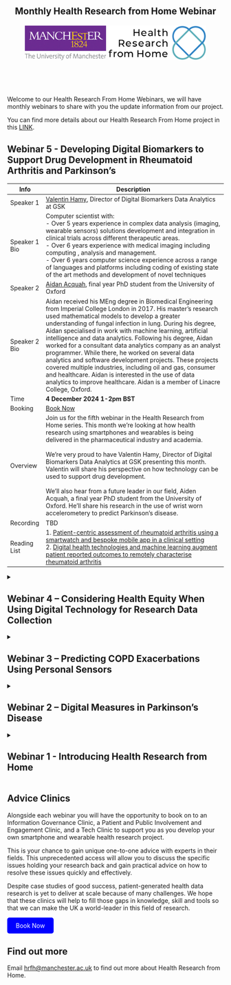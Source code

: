 <!---
Copyright 2024 The Health Research From Home Team at University of Manchester. All rights reserved.

Licensed under the Apache License, Version 2.0 (the "License");
you may not use this file except in compliance with the License.
You may obtain a copy of the License at

    http://www.apache.org/licenses/LICENSE-2.0

Unless required by applicable law or agreed to in writing, software
distributed under the License is distributed on an "AS IS" BASIS,
WITHOUT WARRANTIES OR CONDITIONS OF ANY KIND, either express or implied.
See the License for the specific language governing permissions and
limitations under the License.
-->

<h2 align="center">
    <p>Monthly Health Research from Home Webinar</p>

<p align="center">
  <img alt="Uni Logo" src="Figures/Uni_logo.jpg"  height="80" style="max-width: 100%; display: inline-block;">
  <img alt="HRfH logo" src="Figures/logo.jpg" height="80" style="max-width: 100%; display: inline-block;">
  <br/>
  <br/>
</p>
</h2>

 <br />

Welcome to our Health Research From Home Webinars, we will have monthly webinars to share with you the update information from our project.

You can find more details about our Health Research From Home project in this [LINK](https://github.com/Health-Research-From-Home/HealthResearchFromHome).


## Webinar 5 - Developing Digital Biomarkers to Support Drug Development in Rheumatoid Arthritis and Parkinson’s

| Info          | Description                                                                                                                                                                                                                                                                                                                                                                                                                                                                                                                                                                                                                                                                                                                              |
|---------------|------------------------------------------------------------------------------------------------------------------------------------------------------------------------------------------------------------------------------------------------------------------------------------------------------------------------------------------------------------------------------------------------------------------------------------------------------------------------------------------------------------------------------------------------------------------------------------------------------------------------------------------------------------------------------------------------------------------------------------------|
| Speaker 1     | [Valentin Hamy](https://www.researchgate.net/profile/Valentin-Hamy), Director of Digital Biomarkers Data Analytics at GSK                                                                                                                                                                                                                                                                                                                                                                                                                                                                                                                                                                                                                |
| Speaker 1 Bio | Computer scientist with: <br/>- Over 5 years experience in complex data analysis (imaging, wearable sensors) solutions development and integration in clinical trials across different therapeutic areas. <br/>- Over 6 years experience with medical imaging including computing , analysis and management. <br/>- Over 6 years computer science experience across a range of languages and platforms including coding of existing state of the art methods and development of novel techniques                                                                                                                                                                                                                                         |
| Speaker 2     | [Aidan Acquah](https://eng.ox.ac.uk/people/aidan-acquah/), final year PhD student from the University of Oxford                                                                                                                                                                                                                                                                                                                                                                                                                                                                                                                                                                                                                          |
| Speaker 2 Bio | Aidan received his MEng degree in Biomedical Engineering from Imperial College London in 2017. His master’s research used mathematical models to develop a greater understanding of fungal infection in lung. During his degree, Aidan specialised in work with machine learning, artificial intelligence and data analytics. Following his degree, Aidan worked for a consultant data analytics company as an analyst programmer. While there, he worked on several data analytics and software development projects. These projects covered multiple industries, including oil and gas, consumer and healthcare. Aidan is interested in the use of data analytics to improve healthcare. Aidan is a member of Linacre College, Oxford. |
| Time          | **4 December 2024 1-2pm BST**                                                                                                                                                                                                                                                                                                                                                                                                                                                                                                                                                                                                                                                                                                            |
| Booking       | [Book Now](https://zoom.us/webinar/register/WN_Ku0lAv_cR3ynTx1FGlhW8A#/registration)                                                                                                                                                                                                                                                                                                                                                                                                                                                                                                                                                                                                                                                     |
| Overview      | Join us for the fifth webinar in the Health Research from Home series. This month we’re looking at how health research using smartphones and wearables is being delivered in the pharmaceutical industry and academia. <br/><br/> We’re very proud to have Valentin Hamy, Director of Digital Biomarkers Data Analytics at GSK presenting this month. Valentin will share his perspective on how technology can be used to support drug development. <br/><br/>We’ll also hear from a future leader in our field, Aiden Acquah, a final year PhD student from the University of Oxford. He’ll share his research in the use of wrist worn accelerometery to predict Parkinson’s disease.                                                 |
| Recording     | TBD                                                                                                                                                                                                                                                                                                                                                                                                                                                                                                                                                                                                                                                                                                                                      |
| Reading List  | 1. [Patient-centric assessment of rheumatoid arthritis using a smartwatch and bespoke mobile app in a clinical setting](https://www.nature.com/articles/s41598-023-45387-7) <br/> 2. [Digital health technologies and machine learning augment patient reported outcomes to remotely characterise rheumatoid arthritis](https://www.nature.com/articles/s41746-024-01013-y)                                                                                                                                     |

<details>

<summary><h2>Webinar 4 – Considering Health Equity When Using Digital Technology for Research Data Collection</h2></summary>

[//]: # (## Webinar 4 – Considering Health Equity When Using Digital Technology for Research Data Collection)

| Info          | Description                                                                                                                                                                                                                                                                                                                                                                                                                                                                                                                                                                                                                                                                                                                                                                                                                                                                                                                                                                                                                                                                                                                                                                                                                                                           |
|---------------|-----------------------------------------------------------------------------------------------------------------------------------------------------------------------------------------------------------------------------------------------------------------------------------------------------------------------------------------------------------------------------------------------------------------------------------------------------------------------------------------------------------------------------------------------------------------------------------------------------------------------------------------------------------------------------------------------------------------------------------------------------------------------------------------------------------------------------------------------------------------------------------------------------------------------------------------------------------------------------------------------------------------------------------------------------------------------------------------------------------------------------------------------------------------------------------------------------------------------------------------------------------------------|
| Speaker 1     | [Sabine Van Der Veer](https://research.manchester.ac.uk/en/persons/sabine.vanderveer), Senior Lecturer in Health Informatics, University of Manchester                                                                                                                                                                                                                                                                                                                                                                                                                                                                                                                                                                                                                                                                                                                                                                                                                                                                                                                                                                                                                                                                                                                |
| Speaker 1 Bio | Senior Lecturer at the Centre for Health Informatics, University of Manchester (UK). Her research is about improving health care, equity, and outcomes for people with long-term conditions, with a particular focus on how we can use patient-generated health data to support this. She is the deputy lead for the Digital Health theme in the NIHR Applied Research Collaboration Greater Manchester and the Digital Health Inequalities lead for the University of Manchester’s Christabel Pankhurst Institute. Sabine co-leads the REmote MOnitoring of Rheumatoid Arthritis (REMORA) programme that develops, implements and evaluates the cost-effectiveness and digital inclusion of a complex remote symptom monitoring intervention for people with rheumatoid arthritis. She also leads the Manchester Digital Pain Manikin programme on developing and validating novel, culturally appropriate smartphone-based tools for people to self-report their pain.                                                                                                                                                                                                                                                                                              |
| Speaker 2     | [Syed Mustafa Ali](https://research.manchester.ac.uk/en/persons/syedmustafa.ali), Research Associate, University of Manchester                                                                                                                                                                                                                                                                                                                                                                                                                                                                                                                                                                                                                                                                                                                                                                                                                                                                                                                                                                                                                                                                                                                                        |
| Speaker 2 Bio | Mustafa is a research associate in health informatics at the Centre for Health Informatics. Before joining the University, he designed, monitored and evaluated public health initiatives particularly in tuberculosis and reproductive health in Pakistan for more than 10 years. During that period, he supported data-driven public health programming, by highlighting existing health inequalities in the country. At the Centre, he focuses on digital collection of patient-generated health data, and using that data to improve care and outcomes of culturally diverse people living with long-term conditions. He also works on methods to explore and address unfair and avoidable health outcomes caused or exacerbated by digital health technologies, particularly ethnic health inequities. He also works on scalable approaches for technology development and community engagement across countries with higher burden of chronic pain.                                                                                                                                                                                                                                                                                                             |
| Time          | **6 November 2024, 1-2PM BST**                                                                                                                                                                                                                                                                                                                                                                                                                                                                                                                                                                                                                                                                                                                                                                                                                                                                                                                                                                                                                                                                                                                                                                                                                                        |
| Booking       | [Book Now](https://zoom.us/webinar/register/WN_Kx3xXDDcS-GAlIsgD4hv0w#/registration)                                                                                                                                                                                                                                                                                                                                                                                                                                                                                                                                                                                                                                                                                                                                                                                                                                                                                                                                                                                                                                                                                                                                                                                  |
| Overview      | One of the most contentious issues in health research using smartphones and wearables is how it may benefit some people while digitally excluding others. This month we face this topic head on. We have two expert speakers who will share the methods they employ to design digital tools for collecting patient-generated data for health research in a fair way. Dr Sabine van der Veer shares the approaches she employs to design the numerous tools she has created in kidney disease, rheumatoid arthritis, and chronic pain. Syed Mustafa Ali then shares his experience of successfully widening participation for the Manchester Digital Pain Manikin study. He explains the methods he used to recruit people from ethnic minority backgrounds that have been traditionally underserved in health research, and conduct focus groups with them to understand their digital self-reporting needs.                                                                                                                                                                                                                                                                                                                                                          |
| Recording     | [Click](https://www.youtube.com/watch?v=JiKb89DNfEc)                                                                                                                                                                                                                                                                                                                                                                                                                                                                                                                                                                                                                                                                                                                                                                                                                                                                                                                                                                                                                                                                                                                                                                                                                  |
| Reading List  | 1. [Webinar Slides](Webinar_4_Health-Equity-and-Digital-Data-Collection/202411 HRfH webinar_Equitable data collection tools_V241105_Final.pdf) <br> 2. [The Manchester Digital Pain Manikin](https://www.pankhurst.manchester.ac.uk/2022/04/19/the-manchester-digital-pain-manikin/) <br> 3. [A framework for digital health equity](https://www.nature.com/articles/s41746-022-00663-0) <br> 4. [Good intentions are not enough: how informatics interventions can worsen inequality](https://academic.oup.com/jamia/article/25/8/1080/4996916)  <br> 5. [Positionality, Intersectionality, and Privilege in Health Professions Education & Research](https://www.mitemainehealth.org/monthly-tips/positionality-intersectionality-and-privilege-in-health-professions-education-research/)   <br> 6. [Improving the equity of digital health technology by using the Health Equity Impact Assessment Digital Health supplement (HEIA-DH)](https://www.pankhurst.manchester.ac.uk/2023/09/06/improving-the-equity-of-digital-health-technology-by-using-the-health-equity-impact-assessment-digital-health-supplement-heia-dh/)   <br> 7. [Cultural and Contextual Adaptation of Digital Health Interventions: Narrative Review](https://www.jmir.org/2024/1/e55130) |
</details>

<details>
  <summary><h2>Webinar 3 – Predicting COPD Exacerbations Using Personal Sensors</h2></summary>

[//]: # (## Webinar 3 – Predicting COPD Exacerbations Using Personal Sensors)

| Info          | Description                                                                                                                                                                                                                                                                                                                                                                                                                                                                                                                                                                                                                                                                                                                                                                                                                                                                                                                                                                                                                                                    |
|---------------|----------------------------------------------------------------------------------------------------------------------------------------------------------------------------------------------------------------------------------------------------------------------------------------------------------------------------------------------------------------------------------------------------------------------------------------------------------------------------------------------------------------------------------------------------------------------------------------------------------------------------------------------------------------------------------------------------------------------------------------------------------------------------------------------------------------------------------------------------------------------------------------------------------------------------------------------------------------------------------------------------------------------------------------------------------------|
| Speaker 1     | [Jennifer Quint](https://profiles.imperial.ac.uk/j.quint), Professor of Respiratory Epidemiology, Imperial College London                                                                                                                                                                                                                                                                                                                                                                                                                                                                                                                                                                                                                                                                                                                                                                                                                                                                                                                                      |
| Speaker 1 Bio | Jennifer Quint is a Professor of Respiratory Epidemiology in the School of Public Health at Imperial College London. She is an Honorary Consultant Physician in Respiratory Medicine at both the Royal Brompton Hospital and Imperial College London NHS Foundation Trust. Prof Quint leads the Respiratory Electronic Health Record group, a clinical epidemiology research group whose interests centre on using various sources of de-identified, routinely collected electronic healthcare records to study a number of respiratory diseases including chronic obstructive pulmonary disease (COPD), asthma, interstitial lung disease, bronchiectasis and COVID-19. Work centres on maximising the quality, linkage and usage of these data for clinical and research purposes. Research topics include understanding the relationship between cardiovascular and respiratory disease, respiratory disease prevention, diagnosis, natural history and management. Many of the outputs are used for informing policy, and in the planning and allocation of resources. |
| Speaker 2     | [Dimitris Evangelopoulos](https://profiles.imperial.ac.uk/d.evangelopoulos), Research Fellow in Environmental Epidemiology and Biostatistics, Imperial College London                                                                                                                                                                                                                                                                                                                                                                                                                                                                                                                                                                                                                                                                                                                                                                                                                                                                                          |
| Speaker 2 Bio | Dimitris Evangelopoulos is a Research Fellow in Environmental Epidemiology and Biostatistics at the Environmental Research Group, Imperial College London. His research interests include Epidemiology, Biostatistics, Measurement Error Theory, and Health Impact Assessment and focus on the health effects of air pollution, temperature and other environmental stressors and the impact of exposure measurement error in health effect estimation. He is an associate member of the Committee on the Medical Effects of Air Pollutants and has also acted as an external advisor for WHO.                                                                                                                                                                                                                                                                                                                                                                                                                                                                 |
| Time          | **2 October 2024, 1-2PM BST**                                                                                                                                                                                                                                                                                                                                                                                                                                                                                                                                                                                                                                                                                                                                                                                                                                                                                                                                                                                                                                  |
| Booking       | [Book Now](https://zoom.us/webinar/register/WN_e5kqs0CoRoCAWjFX8KX0Ig#/registration)                                                                                                                                                                                                                                                                                                                                                                                                                                                                                                                                                                                                                                                                                                                                                                                                                                                                                                                                                                           |
| Overview      | We’re thrilled to welcome our partners at Imperial College London for the third webinar in the Health Research from Home series. In this webinar attendees will hear how Professor Jennifer Quint and her team used wearable technology to discover exacerbations in COPD or Chronic Obstructive Pulmonary Disease. Research Fellow Dimitris Evangelopoulos then reveals how the technology they used enabled the team to examine the link between COPD and indoor/outdoor air pollution.                                                                                                                                                                                                                                                                                                                                                                                                                                                                                                                                                                      |
| Learning Tags | Clinical area: Chronic Obstructive Pulmonary Disease <br/>Device type: Personal pollution monitor <br/>Data types: <ul><li>Self-reported data: symptoms</li><li>Passive sensor data: GPS</li></ul>Data analysis: descriptive and time series analysis                                                                                                                                                                                                                                                                                                                                                                                                                                                                                                                                                                                                                                                                                                                                                                                                          |
| Recording     | [Click](https://www.youtube.com/watch?v=az_GcGRFz6I&ab_channel=HealthResearchfromHome)                                                                                                                                                                                                                                                                                                                                                                                                                                    |
| Reading List  | 1.[Linking e-health records, patient-reported symptoms and environmental exposure data to characterise and model COPD exacerbations: protocol for the COPE study](https://bmjopen.bmj.com/content/6/7/e011330.short)   <br/> 2.[Recruitment of patients with Chronic Obstructive Pulmonary Disease (COPD) from the Clinical Practice Research Datalink (CPRD) for research](https://www.nature.com/articles/s41533-018-0089-3)   <br/> 3.[Personal exposure to air pollution and respiratory health of COPD patients in London](https://erj.ersjournals.com/content/58/1/2003432.short)                                                                                                                                                                                                                                                                                                                                                                                                                                                                                                                           |
</details>

<details>
  <summary><h2>Webinar 2 – Digital Measures in Parkinson’s Disease</h2></summary>

[//]: # (## Webinar 2 – Digital Measures in Parkinson’s Disease)

| Info         | Description                                                                                                                                                                                                                                                                                                                                                                                                                                                                                                                                                                                                                                                                                                                                                                                                                                                                                                                                                                                                                                                                                                                                                                                                                                                                   |
|---|-------------------------------------------------------------------------------------------------------------------------------------------------------------------------------------------------------------------------------------------------------------------------------------------------------------------------------------------------------------------------------------------------------------------------------------------------------------------------------------------------------------------------------------------------------------------------------------------------------------------------------------------------------------------------------------------------------------------------------------------------------------------------------------------------------------------------------------------------------------------------------------------------------------------------------------------------------------------------------------------------------------------------------------------------------------------------------------------------------------------------------------------------------------------------------------------------------------------------------------------------------------------------------|
| Speaker      | [Erin Rainaldi](https://www.linkedin.com/in/erinrainaldi/), Head of Sensors Data Science and Johnny Ho, Senior Data Scientist from Verily                                                                                                                                                                                                                                                                                                                                                                                                                                                                                                                                                                                                                                                                                                                                                                                                                                                                                                                                                                                                                                                                                                                                     |
| Speaker Bio  | Erin Rainaldi is the Head of Sensors Data Science at Verily, leading a team of data scientists who specialize in signal processing and machine learning for physiological signals from wearable and mobile devices. Erin is passionate about innovating at the intersection of technology and healthcare, leveraging her previous experience in applied math research, software engineering, and data science to develop novel algorithms across multiple sensor modalities with applications across a range of therapeutic areas.                                                                                                                                                                                                                                                                                                                                                                                                                                                                                                                                                                                                                                                                                                                                            |
| Time         | **4 September 2024, 16:00 – 17:00 GMT**                                                                                                                                                                                                                                                                                                                                                                                                                                                                                                                                                                                                                                                                                                                                                                                                                                                                                                                                                                                                                                                                                                                                                                                                                                       |
| Booking      | [Book Now](https://zoom.us/webinar/register/WN_wa1qHdC0Q7uhg0gsairTdQ#/registration)                                                                                                                                                                                                                                                                                                                                                                                                                                                                                                                                                                                                                                                                                                                                                                                                                                                                                                                                                                                                                                                                                                                                                                                          |
| Learning Tags    | Join us, in our second Health Research from Home webinar, for an in-depth analysis of Verily’s ‘Study Watch and Virtual Motor Exam’ clinical trial. Living with Parkinson’s disease can be cruel and painful. Through this trial, Verily worked with patients to find ways to make their journey less difficult. From conception and design, to developing and validating digital measures, to lessons learnt and future opportunities. Our speakers share their experiences of using wearable devices to help inform your future research. <br/>Here’s what you can expect this webinar to cover: <br/><br/>**Clinical area:**  Parkinson’s disease <br/><br/>**Data types:** Active tasks and passive sensor data using Verily Study Watch<br/><br/> **Data analysis and modelling:** Digital biomarker development/ validation <br/><br/>Health Research from Home is thrilled to be sharing cutting edge case studies of exemplary work in this emerging field. By learning from each other, our community can go on to create world-leading research that has the power to truly transform peoples’ lives for the better.                                                                                                                                                |
| Recording    | [Click](https://www.youtube.com/watch?v=kqdeVLR-1pQ&t=894s)                                                                                                                                                                                                                                                                                                                                                                                                                                                                                                                                                                                                                                                                                                                                                                                                                                                                                                                                                                                                                                                                                                                                                                                  |
| Reading List | 1. [Verification, analytical validation, and clinical validation (V3): the foundation of determining fit-for-purpose for Biometric Monitoring Technologies (BioMeTs)](https://www.nature.com/articles/s41746-020-0260-4) <br/>2. [Digital Medicine Society Playbook](https://playbook.dimesociety.org/)<br/> 3. [A Patient-Centered Conceptual Model of Symptoms and Their Impact in Early Parkinson’s Disease: A Qualitative Study](https://content.iospress.com/articles/journal-of-parkinsons-disease/jpd202457) <br/> 4. [Measuring Parkinson's disease over time: The real-world within-subject reliability of the MDS-UPDRS](https://pubmed.ncbi.nlm.nih.gov/31291488/) <br/> 5. [Virtual exam for Parkinson’s disease enables frequent and reliable remote measurements of motor function](https://www.nature.com/articles/s41746-022-00607-8) <br/> 6. [Wrist-worn sensor-based measurements for drug effect detection with small samples in people with Lewy Body Dementia](https://www.sciencedirect.com/science/article/pii/S1353802023000780) <br/> 7. [Analytical and clinical validity of wearable, multi-sensor technology for assessment of motor function in patients with Parkinson’s disease in Japan](https://www.nature.com/articles/s41598-023-29382-6) |
</details>

<details>
  <summary><h2>Webinar 1 - Introducing Health Research from Home</h2></summary>

[//]: # (## [Webinar 1 - Introducing Health Research from Home]&#40;./Webinar_1/&#41; )

| Info | Description |
|-|-|
| Speaker | [Professor Will Dixon](https://www.linkedin.com/in/will-dixon-8686094a/?originalSubdomain=uk), Health Research from Home Lead|
| Speaker Bio| Will is a Professor of Digital Epidemiology at the University of Manchester, an honorary consultant rheumatologist at Salford Royal Hospital, Northern Care Alliance NHS Foundation Trust and Health Research from Home Lead. His research aims to address clinically important questions by analysing data from patient populations, with particular focus on digital health data. This includes the analysis of electronic health record data from GP surgeries and from hospitals (for example, examining the safety of drugs used in rheumatology) and the collection and analysis of data direct from patients using smartphones and wearables. Examples of innovative digital health research include Cloudy with a Chance of Pain, REMORA (Remote Monitoring of RA) and Assembling the Data Jigsaw. Will is the academic co-lead for the Greater Manchester Secure Data Environment (GM SDE). He also chairs the Scientific Advisory Board for Our Future Health and is a member of MRC's Population and Systems Medicine Board and Population Health Sciences Group.|
| Time| **3 July 2024, 1-2PM** |
| Learning Tags    | Join us for our inaugural webinar where Health Research from Home Lead, Professor Will Dixon explains more about:<br>• How our unique partnership came into being and who is involved.<br>• How we’re going to grow and support a community of people looking to conduct health research using smartphones and wearables.<br>• How we’re going to revolutionise health research by working with those living with long-term health conditions to improve their outcomes.<br>• Insights from Professor Dixon's previous study using smartphone data: [Cloudy with a Chance of Pain](https://www.cloudywithachanceofpain.com/) |
| Recording   | [Click](https://www.youtube.com/watch?v=AnlWPGF5yUo&t=14s&ab_channel=HealthResearchfromHome)|
| Reading List   | 1. [Cloudy with a Chance of Pain study website](https://www.cloudywithachanceofpain.com/) <br> 2. [The_Future_of_Patient-Generated_Data_for_UK_Health_Research](https://figshare.manchester.ac.uk/articles/report/The_Future_of_Patient-Generated_Data_for_UK_Health_Research/20066132/2) <br> 3. [Published results (Dixon et al., npj Digital Medicine 2019)](Webinar_1_Introducing Health Research from Home/)  |

#### Cloudy with a Chance of Pain

https://github.com/Health-Research-From-Home/Webinars/assets/3505028/d5783baa-9937-403a-bea0-3ff8406d3d91

https://github.com/Health-Research-From-Home/Webinars/assets/3505028/76d2d405-8627-4858-8dff-3140e0f32c95

https://github.com/Health-Research-From-Home/Webinars/assets/3505028/08f3ab20-bd2f-4ae5-ab59-7195368279cc

</details>



## Advice Clinics
Alongside each webinar you will have the opportunity to book on to an Information Governance Clinic, a Patient and Public Involvement and Engagement Clinic, and a Tech Clinic to support you as you develop your own smartphone and wearable health research project.

This is your chance to gain unique one-to-one advice with experts in their fields. This unprecedented access will allow you to discuss the specific issues holding your research back and gain practical advice on how to resolve these issues quickly and effectively.

Despite case studies of good success, patient-generated health data research is yet to deliver at scale because of many challenges. We hope that these clinics will help to fill those gaps in knowledge, skill and tools so that we can make the UK a world-leader in this field of research.

<a href="https://outlook.office365.com/owa/calendar/HRfHClinics@live.manchester.ac.uk/bookings/" style="background-color: blue; color: white; padding: 10px 20px; text-decoration: none; border-radius: 5px; display: inline-block;">Book Now</a>


## Find out more
Email hrfh@manchester.ac.uk to find out more about Health Research from Home.
